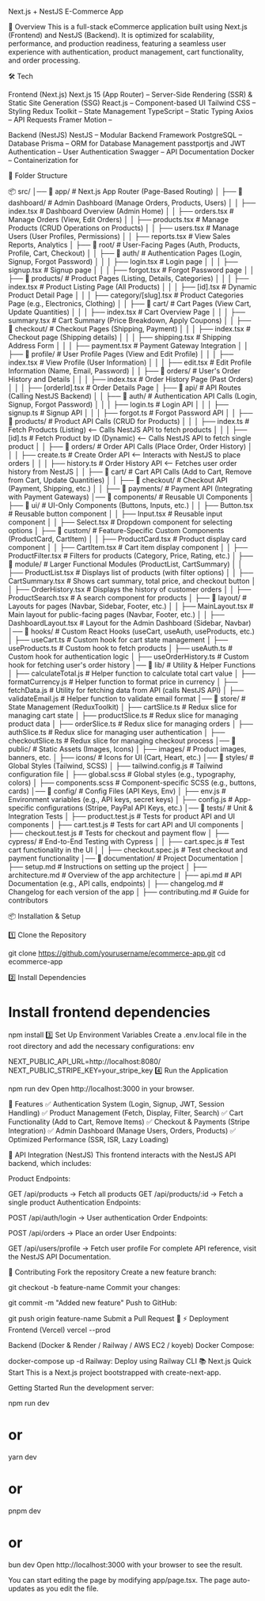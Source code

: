 Next.js + NestJS E-Commerce App

🚀 Overview
This is a full-stack eCommerce application built using Next.js (Frontend) and NestJS (Backend). It is optimized for scalability, performance, and production readiness, featuring a seamless user experience with authentication, product management, cart functionality, and order processing.

🛠️ Tech

Frontend (Next.js)
Next.js 15 (App Router) – Server-Side Rendering (SSR) & Static Site Generation (SSG)
React.js – Component-based UI
Tailwind CSS – Styling
Redux Toolkit – State Management
TypeScript – Static Typing
Axios – API Requests
Framer Motion –

Backend (NestJS)
NestJS – Modular Backend Framework
PostgreSQL – Database
Prisma – ORM for Database Management
passtportjs and JWT Authentication – User Authentication
Swagger – API Documentation
Docker – Containerization for

📁 Folder Structure

📦 src/
│── 📂 app/ # Next.js App Router (Page-Based Routing)
│ ├── 📂 dashboard/ # Admin Dashboard (Manage Orders, Products, Users)
│ │ ├── index.tsx # Dashboard Overview (Admin Home)
│ │ ├── orders.tsx # Manage Orders (View, Edit Orders)
│ │ ├── products.tsx # Manage Products (CRUD Operations on Products)
│ │ ├── users.tsx # Manage Users (User Profiles, Permissions)
│ │ ├── reports.tsx # View Sales Reports, Analytics
│ ├── 📂 root/ # User-Facing Pages (Auth, Products, Profile, Cart, Checkout)
│ │ ├── 📂 auth/ # Authentication Pages (Login, Signup, Forgot Password)
│ │ │ ├── login.tsx # Login page
│ │ │ ├── signup.tsx # Signup page
│ │ │ ├── forgot.tsx # Forgot Password page
│ │ ├── 📂 products/ # Product Pages (Listing, Details, Categories)
│ │ │ ├── index.tsx # Product Listing Page (All Products)
│ │ │ ├── [id].tsx # Dynamic Product Detail Page
│ │ │ ├── category/[slug].tsx # Product Categories Page (e.g., Electronics, Clothing)
│ │ ├── 📂 cart/ # Cart Pages (View Cart, Update Quantities)
│ │ │ ├── index.tsx # Cart Overview Page
│ │ │ ├── summary.tsx # Cart Summary (Price Breakdown, Apply Coupons)
│ │ ├── 📂 checkout/ # Checkout Pages (Shipping, Payment)
│ │ │ ├── index.tsx # Checkout page (Shipping details)
│ │ │ ├── shipping.tsx # Shipping Address Form
│ │ │ ├── payment.tsx # Payment Gateway Integration
│ │ ├── 📂 profile/ # User Profile Pages (View and Edit Profile)
│ │ │ ├── index.tsx # View Profile (User Information)
│ │ │ ├── edit.tsx # Edit Profile Information (Name, Email, Password)
│ │ ├── 📂 orders/ # User's Order History and Details
│ │ │ ├── index.tsx # Order History Page (Past Orders)
│ │ │ ├── [orderId].tsx # Order Details Page
│ ├── 📂 api/ # API Routes (Calling NestJS Backend)
│ │ ├── 📂 auth/ # Authentication API Calls (Login, Signup, Forgot Password)
│ │ │ ├── login.ts # Login API
│ │ │ ├── signup.ts # Signup API
│ │ │ ├── forgot.ts # Forgot Password API
│ │ ├── 📂 products/ # Product API Calls (CRUD for Products)
│ │ │ ├── index.ts # Fetch Products (Listing) <-- Calls NestJS API to fetch products
│ │ │ ├── [id].ts # Fetch Product by ID (Dynamic) <-- Calls NestJS API to fetch single product
│ │ ├── 📂 orders/ # Order API Calls (Place Order, Order History)
│ │ │ ├── create.ts # Create Order API <-- Interacts with NestJS to place orders
│ │ │ ├── history.ts # Order History API <-- Fetches user order history from NestJS
│ │ ├── 📂 cart/ # Cart API Calls (Add to Cart, Remove from Cart, Update Quantities)
│ │ ├── 📂 checkout/ # Checkout API (Payment, Shipping, etc.)
│ │ ├── 📂 payments/ # Payment API (Integrating with Payment Gateways)
│── 📂 components/ # Reusable UI Components
│ ├── 📂 ui/ # UI-Only Components (Buttons, Inputs, etc.)
│ │ ├── Button.tsx # Reusable button component
│ │ ├── Input.tsx # Reusable input component
│ │ ├── Select.tsx # Dropdown component for selecting options
│ ├── 📂 custom/ # Feature-Specific Custom Components (ProductCard, CartItem)
│ │ ├── ProductCard.tsx # Product display card component
│ │ ├── CartItem.tsx # Cart item display component
│ │ ├── ProductFilter.tsx # Filters for products (Category, Price, Rating, etc.)
│ ├── 📂 module/ # Larger Functional Modules (ProductList, CartSummary)
│ │ ├── ProductList.tsx # Displays list of products (with filter options)
│ │ ├── CartSummary.tsx # Shows cart summary, total price, and checkout button
│ │ ├── OrderHistory.tsx # Displays the history of customer orders
│ │ ├── ProductSearch.tsx # A search component for products
│ ├── 📂 layout/ # Layouts for pages (Navbar, Sidebar, Footer, etc.)
│ │ ├── MainLayout.tsx # Main layout for public-facing pages (Navbar, Footer, etc.)
│ │ ├── DashboardLayout.tsx # Layout for the Admin Dashboard (Sidebar, Navbar)
│── 📂 hooks/ # Custom React Hooks (useCart, useAuth, useProducts, etc.)
│ ├── useCart.ts # Custom hook for cart state management
│ ├── useProducts.ts # Custom hook to fetch products
│ ├── useAuth.ts # Custom hook for authentication logic
│ ├── useOrderHistory.ts # Custom hook for fetching user's order history
│── 📂 lib/ # Utility & Helper Functions
│ ├── calculateTotal.js # Helper function to calculate total cart value
│ ├── formatCurrency.js # Helper function to format price in currency
│ ├── fetchData.js # Utility for fetching data from API (calls NestJS API)
│ ├── validateEmail.js # Helper function to validate email format
│── 📂 store/ # State Management (ReduxToolkit)
│ ├── cartSlice.ts # Redux slice for managing cart state
│ ├── productSlice.ts # Redux slice for managing product data
│ ├── orderSlice.ts # Redux slice for managing orders
│ ├── authSlice.ts # Redux slice for managing user authentication
│ ├── checkoutSlice.ts # Redux slice for managing checkout process
│── 📂 public/ # Static Assets (Images, Icons)
│ ├── images/ # Product images, banners, etc.
│ ├── icons/ # Icons for UI (Cart, Heart, etc.)
│── 📂 styles/ # Global Styles (Tailwind, SCSS)
│ ├── tailwind.config.js # Tailwind configuration file
│ ├── global.scss # Global styles (e.g., typography, colors)
│ ├── components.scss # Component-specific SCSS (e.g., buttons, cards)
│── 📂 config/ # Config Files (API Keys, Env)
│ ├── env.js # Environment variables (e.g., API keys, secret keys)
│ ├── config.js # App-specific configurations (Stripe, PayPal API Keys, etc.)
│── 📂 tests/ # Unit & Integration Tests
│ ├── product.test.js # Tests for product API and UI components
│ ├── cart.test.js # Tests for cart API and UI components
│ ├── checkout.test.js # Tests for checkout and payment flow
│ ├── cypress/ # End-to-End Testing with Cypress
│ │ ├── cart.spec.js # Test cart functionality in the UI
│ │ ├── checkout.spec.js # Test checkout and payment functionality
│── 📂 documentation/ # Project Documentation
│ ├── setup.md # Instructions on setting up the project
│ ├── architecture.md # Overview of the app architecture
│ ├── api.md # API Documentation (e.g., API calls, endpoints)
│ ├── changelog.md # Changelog for each version of the app
│ ├── contributing.md # Guide for contributors

📦 Installation & Setup

1️⃣ Clone the Repository

git clone https://github.com/yourusername/ecommerce-app.git
cd ecommerce-app

2️⃣ Install Dependencies

# Install frontend dependencies

npm install
3️⃣ Set Up Environment Variables
Create a .env.local file in the root directory and add the necessary configurations:
env

NEXT_PUBLIC_API_URL=http://localhost:8080/
NEXT_PUBLIC_STRIPE_KEY=your_stripe_key
4️⃣ Run the Application

npm run dev
Open http://localhost:3000 in your browser.

🚀 Features
✅ Authentication System (Login, Signup, JWT, Session Handling)
✅ Product Management (Fetch, Display, Filter, Search)
✅ Cart Functionality (Add to Cart, Remove Items)
✅ Checkout & Payments (Stripe Integration)
✅ Admin Dashboard (Manage Users, Orders, Products)
✅ Optimized Performance (SSR, ISR, Lazy Loading)

📜 API Integration (NestJS)
This frontend interacts with the NestJS API backend, which includes:

Product Endpoints:

GET /api/products → Fetch all products
GET /api/products/:id → Fetch a single product
Authentication Endpoints:

POST /api/auth/login → User authentication
Order Endpoints:

POST /api/orders → Place an order
User Endpoints:

GET /api/users/profile → Fetch user profile
For complete API reference, visit the NestJS API Documentation.

📢 Contributing
Fork the repository
Create a new feature branch:

git checkout -b feature-name
Commit your changes:

git commit -m "Added new feature"
Push to GitHub:

git push origin feature-name
Submit a Pull Request 🚀
⚡ Deployment
Frontend (Vercel)
vercel --prod

Backend (Docker & Render / Railway / AWS EC2 / koyeb)
Docker Compose:

docker-compose up -d
Railway:
Deploy using Railway CLI
📚 Next.js Quick Start
This is a Next.js project bootstrapped with create-next-app.

Getting Started
Run the development server:

npm run dev

# or

yarn dev

# or

pnpm dev

# or

bun dev
Open http://localhost:3000 with your browser to see the result.

You can start editing the page by modifying app/page.tsx. The page auto-updates as you edit the file.
